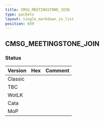 ```yaml
---
title: CMSG_MEETINGSTONE_JOIN
type: packets
layout: single_markdown_in_list
position: 659
---
```


## CMSG_MEETINGSTONE_JOIN

### Status

Version    | Hex        | Comment
---------- | ---------- | ---------- 
Classic    |            |
TBC        |            |
WotLK      |            |
Cata       |            |
MoP        |            |